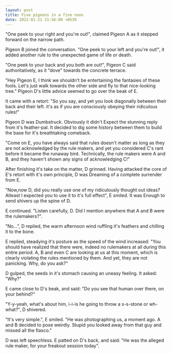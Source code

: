 ```yaml
---
layout: post
title: Five pigeons in a fine noon
date: 2022-01-21 21:56:00 +0530
---
```


"One peek to your right and you're out!", claimed Pigeon A as it stepped forward on the narrow path.

Pigeon B joined the conversation. "One peek to your left and you're out!", it added another rule to the unexpected game of life or death.

"One peek to your back and you both are out!", Pigeon C said authoritatively, as it "dove" towards the concrete terrace.

"Hey Pigeon E, I think we shouldn't be entertaining the fantasies of these fools. Let's just walk towards the other side and fly to that nice-looking tree." Pigeon D's little advice seemed to go over the beak of E.

It came with a retort: "So you say, and yet you look diagonally between their back and their left. it's as if you are consciously obeying their ridiculous rules!"

Pigeon D was Dumbstruck. Obviously it didn't Expect the stunning reply from it's feather-pal. It decided to dig some history between them to build the base for it's breathtaking comeback.

"Come on E, you have always said that rules doesn't matter as long as they are not acknowledged by the rule makers, and yet you considered C's rant before it became the runaway bird. Technically, the rule makers were A and B, and they haven't shown any signs of acknowledging C!"

After finishing it's take on the matter, D grinned. Having attacked the core of E's retort with it's own principle, D was Dreaming of a complete surrender from E.

"Now,now D, did you really use one of my ridiculously thought out ideas? Atleast I expected you to use it to it's full effect", E smiled. It was Enough to send shivers up the spine of D.

E continued. "Listen carefully, D. Did I mention anywhere that A and B were the rulemakers?".

"No...", D replied, the warm afternoon wind ruffling it's feathers and chilling it to the bone.

E replied, steadying it's posture as the speed of the wind increased: "You should have realized that there were, indeed no rulemakers at all during this entire period. A, B and even C are looking at us at this moment, which is clearly violating the rules mentioned by them. And yet, they are not panicking. Why, do you ask?"

D gulped, the seeds in it's stomach causing an uneasy feeling. It asked: "Why?"

E came close to D's beak, and said: "Do you see that human over there, on your behind?"

"Y-y-yeah, what's about him, i-i-is he going to throw a s-s-stone or wh-what?", D shivered.

"It's very simple.", E smiled. "He was photographing us, a moment ago. A and B decided to pose weirdly. Stupid you looked away from that guy and missed all the fiasco."

D was left speechless. E patted on D's back, and said: "He was the alleged rule maker, for your freakout session today".
